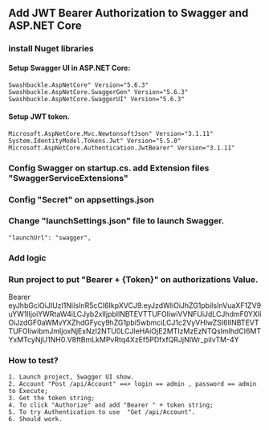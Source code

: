 ﻿## Add JWT Bearer Authorization to Swagger and ASP.NET Core

### install Nuget libraries

#### Setup Swagger UI in ASP.NET Core:
    Swashbuckle.AspNetCore" Version="5.6.3"
    Swashbuckle.AspNetCore.SwaggerGen" Version="5.6.3"
    Swashbuckle.AspNetCore.SwaggerUI" Version="5.6.3"
#### Setup JWT token.
    Microsoft.AspNetCore.Mvc.NewtonsoftJson" Version="3.1.11"
    System.IdentityModel.Tokens.Jwt" Version="5.5.0"
    Microsoft.AspNetCore.Authentication.JwtBearer" Version="3.1.11"


### Config Swagger on startup.cs. add Extension files "SwaggerServiceExtensions"

### Config "Secret" on appsettings.json

### Change "launchSettings.json" file to launch Swagger.
    "launchUrl": "swagger",
### Add logic

### Run project to put "Bearer + {Token}" on authorizations Value.
Bearer eyJhbGciOiJIUzI1NiIsInR5cCI6IkpXVCJ9.eyJzdWIiOiJhZG1pbiIsInVuaXF1ZV9uYW1lIjoiYWRtaW4iLCJyb2xlIjpbIlNBTEVTTUFOIiwiVVNFUiJdLCJhdmF0YXIiOiJzdGF0aWMvYXZhdGFycy9hZG1pbi5wbmciLCJ1c2VyVHlwZSI6IlNBTEVTTUFOIiwibmJmIjoxNjExNzI2NTU0LCJleHAiOjE2MTIzMzEzNTQsImlhdCI6MTYxMTcyNjU1NH0.V8ftBmLkMPvRtq4XzEf5PDfxfQRJjNIWr_piIvTM-4Y

### How to test?
    1. Launch project, Swagger UI show.
    2. Account "Post /api/Account" ==> login == admin , password == admin to Execute;
    3. Get the token string;
    4. To click "Authorize" and add "Bearer " + token string;
    5. To try Authentication to use  "Get /api/Account".
    6. Should work.
